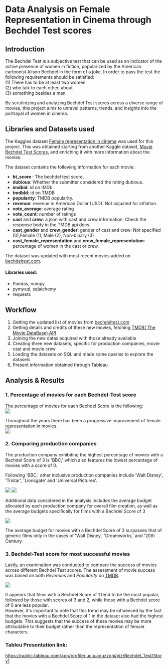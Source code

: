 # Data Analysis on Female Representation in Cinema through Bechdel Test scores


## Introduction
The Bechdel Test is a subjective test that can be used as an indicator of the active presence of women in fiction, popularized by the American cartoonist Alison Bechdel in the form of a joke.
In order to pass the test the following requirements should be satisfied: <br> (1) There has to be at least two women
<br>(2) who talk to each other, about 
<br>(3) something besides a man. 

By scrutinizing and analyzing Bechdel Test scores across a diverse range of movies, this project aims to unravel patterns, trends, and insights into the portrayal of women in cinema. 


## Libraries and Datasets used
The Kaggles dataset [Female representation in cinema](https://www.kaggle.com/datasets/vinifm/female-representation-in-cinema) was used for this project. This was obtained starting from another Kaggle dataset, [Movie Bechdel Test Scores](https://www.kaggle.com/datasets/alisonyao/movie-bechdel-test-scores), and enriching it with more information about the movies.

The dataset contains the following information for each movie: <br>
- **bt_score** : The bechdel test score.
- **dubious**: Whether the submitter considered the rating dubious.
- **imdbid**: id on IMDb
- **tmdbId**: id on TMDB
- **popularity**: TMDB popularity.
- **revenue**: revenue in American Dollar (USD). Not adjusted for inflation.
- **vote_average**: average rating
- **vote_count**: number of ratings
- **cast** and **crew**: a json with cast and crew information. Check the response body in the TMDB api docs.
- **cast_gender** and **crew_gender**: gender of cast and crew: Not specified (0),Female (1), Male (2), Non-binary (3)
- **cast_female_representation** and **crew_female_representation**: percentage of women in the cast or crew.

The dataset was updated with most recent movies added on [bechdeltest.com](https://bechdeltest.com/).


#### Libraries used:
- Pandas, numpy
- pymysql, sqlalchemy
- requests


## Workflow
1. Getting the updated list of movies from [bechdeltest.com](https://bechdeltest.com/)
2. Getting details and credits of these new movies, fetching [TMDB( The Movie DataBase) API](https://developer.themoviedb.org/docs)
3. Joining the new datas acquired with those already available
4. Creating three new datasets, specific for production companies, movie cast and movie crew
5. Loading the datasets on SQL and made some queries to explore the datasets
6. Present information obtained through Tableau


## Analysis & Results

### 1. Percentage of movies for each Bechdel-Test score

The percentage of movies for each Bechdel Score is the following: <br>
<img src=https://github.com/luciaaguzzoni/project-IV/blob/main/figures/1.1.png />

Throughout the years there has been a progressive improvement of female representation in movies. <br>
<img src=https://github.com/luciaaguzzoni/project-IV/blob/main/figures/1.2.png />

### 2. Comparing production companies 

The production company exhibiting the highest percentage of movies with a Bechdel Score of 3 is 'BBC,' which also features the lowest percentage of movies with a score of 0. <br>

Following 'BBC,' other inclusive production companies include 'Walt Disney', 'Tristar', 'Lionsgate' and 'Universal Pictures'. <br> 

<img src=https://github.com/luciaaguzzoni/project-IV/blob/main/figures/2.1.png />

<img src=https://github.com/luciaaguzzoni/project-IV/blob/main/figures/2.2.png />

Additional data considered in the analysis includes the average budget allocated by each production company for overall film creation, as well as the average budgets specifically for films with a Bechdel Score of 3
<br>

<img src=https://github.com/luciaaguzzoni/project-IV/blob/main/figures/3.1.png />

The average budget for movies with a Bechdel Score of 3 surpasses that of generic films only in the cases of 'Walt Disney,' 'Dreamworks,' and '20th Century

### 3. Bechdel-Test score for most successful movies

Lastly, an examination was conducted to compare the success of movies across different Bechdel Test scores. The assessment of movie success was based on both *Revenues* and *Popularity* on [TMDB](https://www.themoviedb.org/?language=es-ES). <br>

<img src=https://github.com/luciaaguzzoni/project-IV/blob/main/figures/4.png />

It appears that films with a Bechdel Score of 1 tend to be the most popular, followed by those with scores of 3 and 2, while those with a Bechdel score of 0 are less popular. <br>
However, it's important to note that this trend may be influenced by the fact that the movies with a Bechdel Score of 1 in the dataset also had the highest budgets. This suggests that the success of these movies may be more attributable to their budget rather than the representation of female characters.



### Tableu Presentation link: 
https://public.tableau.com/app/profile/lucia.aguzzoni/viz/Bechdel_Test/Story1
